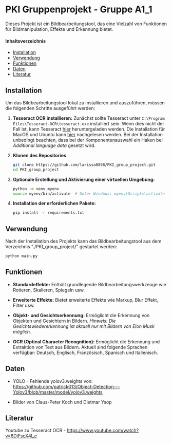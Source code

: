 # PKI Gruppenprojekt - Gruppe A1_1
Dieses Projekt ist ein Bildbearbeitungstool, das eine Vielzahl von Funktionen für Bildmanipulation, Effekte und Erkennung bietet.

#### Inhaltsverzeichnis
- [Installation](#installation)
- [Verwendung](#verwendung)
- [Funktionen](#funktionen)
- [Daten](#daten)
- [Literatur](#literatur)

## Installation
Um das Bildbearbeitungstool lokal zu installieren und auszuführen, müssen die folgenden Schritte ausgeführt werden:
1. **Tesseract OCR installieren:**
   Zunächst sollte Tesseract unter ```C:\Program Files\Tesseract-OCR\tesseract.exe``` installiert sein. Wenn dies nicht der Fall ist, kann Tesseract [hier](https://digi.bib.uni-mannheim.de/tesseract/tesseract-ocr-w64-setup-5.3.3.20231005.exe) heruntergeladen werden. Die Installation für MacOS und Ubuntu kann [hier](https://tesseract-ocr.github.io/tessdoc/Installation.html) nachgelesen werden. 
   Bei der Installation unbedingt beachten, dass bei der Komponentenauswahl ein Haken bei *Additional language data* gesetzt wird.

3. **Klonen des Repositories**
   ```bash
   git clone https://github.com/larissa0898/PKI_group_project.git
   cd PKI_group_project
   ```

4. **Optionale Erstellung und Aktivierung einer virtuellen Umgebung:**
   ```bash
   python -m venv myenv
   source myenv/bin/activate  # Unter Windows: myenv\Scripts\activate
   ```

5. **Installation der erforderlichen Pakete:**
   ```bash
   pip install -r requirements.txt
   ```

## Verwendung
Nach der Installation des Projekts kann das Bildbearbeitungstool aus dem Verzeichnis "./PKI_group_project/" gestartet werden:
```bash
python main.py
```

## Funktionen

- **Standardeffekte:** Enthält grundlegende Bildbearbeitungswerkzeuge wie Rotieren, Skalieren, Spiegeln usw.
  
- **Erweiterte Effekte:** Bietet erweiterte Effekte wie Markup, Blur Effekt, Filter usw.

- **Objekt- und Gesichtserkennung:** Ermöglicht die Erkennung von Objekten und Gesichtern in Bildern. *Hinweis: Die Gesichtswiedererkennung ist aktuell nur mit Bildern von Elon Musk möglich.*

- **OCR (Optical Character Recognition):** Ermöglicht die Erkennung und Extraktion von Text aus Bildern. Aktuell sind folgende Sprachen verfügbar: Deutsch, Englisch, Französisch, Spanisch und Italienisch.


## Daten
- YOLO - Fehlende yolov3.weights von: https://github.com/patrick013/Object-Detection---Yolov3/blob/master/model/yolov3.weights

- Bilder von Claus-Peter Koch und Dietmar Ysop  

## Literatur
Youtube zu Tesseract OCR - https://www.youtube.com/watch?v=6DjFscX4I_c


